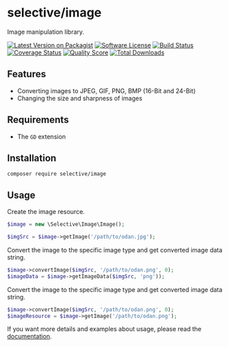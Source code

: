 # selective/image

Image manipulation library.

[![Latest Version on Packagist](https://img.shields.io/github/release/selective-php/image.svg)](https://packagist.org/packages/selective/image)
[![Software License](https://img.shields.io/badge/license-MIT-brightgreen.svg)](LICENSE.md)
[![Build Status](https://travis-ci.org/selective-php/image.svg?branch=master)](https://travis-ci.org/selective-php/image)
[![Coverage Status](https://scrutinizer-ci.com/g/selective-php/image/badges/coverage.png?b=master)](https://scrutinizer-ci.com/g/selective-php/image/code-structure)
[![Quality Score](https://scrutinizer-ci.com/g/selective-php/image/badges/quality-score.png?b=master)](https://scrutinizer-ci.com/g/selective-php/image/?branch=master)
[![Total Downloads](https://img.shields.io/packagist/dt/selective/image.svg)](https://packagist.org/packages/selective/image/stats)


## Features

* Converting images to JPEG, GIF, PNG, BMP (16-Bit and 24-Bit)
* Changing the size and sharpness of images

## Requirements

* The ```GD``` extension

## Installation

```
composer require selective/image
```

## Usage

Create the image resource.

```php
$image = new \Selective\Image\Image();

$imgSrc = $image->getImage('/path/to/odan.jpg');
```

Convert the image to the specific image type and get converted image data string.

```php
$image->convertImage($imgSrc, '/path/to/odan.png', 0);
$imageData = $image->getImageData($imgSrc, 'png'));
```

Convert the image to the specific image type and get converted image data string.

```php
$image->convertImage($imgSrc, '/path/to/odan.png', 0);
$imageResource = $image->getImage('/path/to/odan.png');
```

If you want more details and examples about usage, please read the [documentation](docs/README.md).
